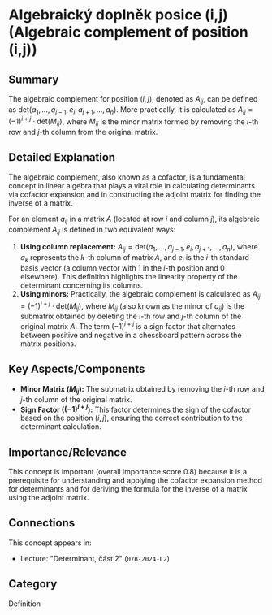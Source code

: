 # Algebraický doplněk posice (i,j) (Algebraic complement of position (i,j))

## Summary
The algebraic complement for position $(i,j)$, denoted as $A_{ij}$, can be defined as $\text{det}(a_1, \dots, a_{j-1}, e_i, a_{j+1}, \dots, a_n)$. More practically, it is calculated as $A_{ij} = (-1)^{i+j} \cdot \text{det}(M_{ij})$, where $M_{ij}$ is the minor matrix formed by removing the $i$-th row and $j$-th column from the original matrix.

## Detailed Explanation
The algebraic complement, also known as a cofactor, is a fundamental concept in linear algebra that plays a vital role in calculating determinants via cofactor expansion and in constructing the adjoint matrix for finding the inverse of a matrix.

For an element $a_{ij}$ in a matrix $A$ (located at row $i$ and column $j$), its algebraic complement $A_{ij}$ is defined in two equivalent ways:

1.  **Using column replacement:** $A_{ij} = \text{det}(a_1, \dots, a_{j-1}, e_i, a_{j+1}, \dots, a_n)$, where $a_k$ represents the $k$-th column of matrix $A$, and $e_i$ is the $i$-th standard basis vector (a column vector with 1 in the $i$-th position and 0 elsewhere). This definition highlights the linearity property of the determinant concerning its columns.
2.  **Using minors:** Practically, the algebraic complement is calculated as $A_{ij} = (-1)^{i+j} \cdot \text{det}(M_{ij})$, where $M_{ij}$ (also known as the minor of $a_{ij}$) is the submatrix obtained by deleting the $i$-th row and $j$-th column of the original matrix $A$. The term $(-1)^{i+j}$ is a sign factor that alternates between positive and negative in a chessboard pattern across the matrix positions.

## Key Aspects/Components
*   **Minor Matrix ($M_{ij}$):** The submatrix obtained by removing the $i$-th row and $j$-th column of the original matrix.
*   **Sign Factor ($(-1)^{i+j}$):** This factor determines the sign of the cofactor based on the position $(i,j)$, ensuring the correct contribution to the determinant calculation.

## Importance/Relevance
This concept is important (overall importance score 0.8) because it is a prerequisite for understanding and applying the cofactor expansion method for determinants and for deriving the formula for the inverse of a matrix using the adjoint matrix.

## Connections
This concept appears in:
*   Lecture: "Determinant, část 2" (`07B-2024-L2`)

## Category
Definition